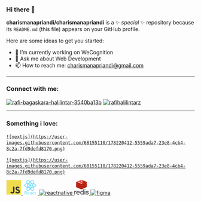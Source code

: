 ### Hi there 👋

**charismanapriandi/charismanapriandi** is a ✨ _special_ ✨ repository because its `README.md` (this file) appears on your GitHub profile.

Here are some ideas to get you started:

- 🔭 I’m currently working on WeCognition
- 💬 Ask me about Web Development
- 📫 How to reach me: charismanapriandi@gmail.com

<hr />
<h3 align="left">Connect with me:</h3>
<p align="left">
  <a href="https://www.linkedin.com/in/charisman-afriandi-373960209/" target="_blank"><img align="center" src="https://raw.githubusercontent.com/rahuldkjain/github-profile-readme-generator/master/src/images/icons/Social/linked-in-alt.svg" alt="rafi-bagaskara-halilintar-3540ba13b" height="30" width="40" /></a>
  <a href="https://www.facebook.com/charisman.afriandi" target="_blank"><img align="center" src="https://raw.githubusercontent.com/rahuldkjain/github-profile-readme-generator/master/src/images/icons/Social/facebook.svg" alt="rafihalilintarz" height="30" width="40" /></a>
</p>
<hr />
<h3 align="left">Something i love:</h3>

  <a target="_blank" href="https://nextjs.org/">

    ![nextjs](https://user-images.githubusercontent.com/68155110/178220412-5559ada7-23e8-4cb4-8c2a-7fd9defd8170.png)

  </a>
  <a target="_blank" href="https://nextjs.org/">

    ![nextjs](https://user-images.githubusercontent.com/68155110/178220412-5559ada7-23e8-4cb4-8c2a-7fd9defd8170.png)

  </a>

<div>
  <a href="https://developer.mozilla.org/en-US/docs/Web/JavaScript" target="_blank" rel="noreferrer"> 
    <img src="https://raw.githubusercontent.com/devicons/devicon/master/icons/javascript/javascript-original.svg" alt="javascript" width="40" height="40"/> 
  </a>
  <a href="https://reactjs.org/" target="_blank" rel="noreferrer"> 
    <img src="https://raw.githubusercontent.com/devicons/devicon/master/icons/react/react-original-wordmark.svg" alt="react" width="40" height="40"/> 
  </a> 
  <a href="https://reactnative.dev/" target="_blank" rel="noreferrer"> 
    <img src="https://reactnative.dev/img/header_logo.svg" alt="reactnative" width="40" height="40"/> 
  </a> 
  <a href="https://redis.io" target="_blank" rel="noreferrer"> 
    <img src="https://raw.githubusercontent.com/devicons/devicon/master/icons/redis/redis-original-wordmark.svg" alt="redis" width="40" height="40"/> 
  </a>
  <a href="https://www.figma.com/" target="_blank" rel="noreferrer"> 
    <img src="https://www.vectorlogo.zone/logos/figma/figma-icon.svg" alt="figma" width="40" height="40"/> 
  </a>
</div>
